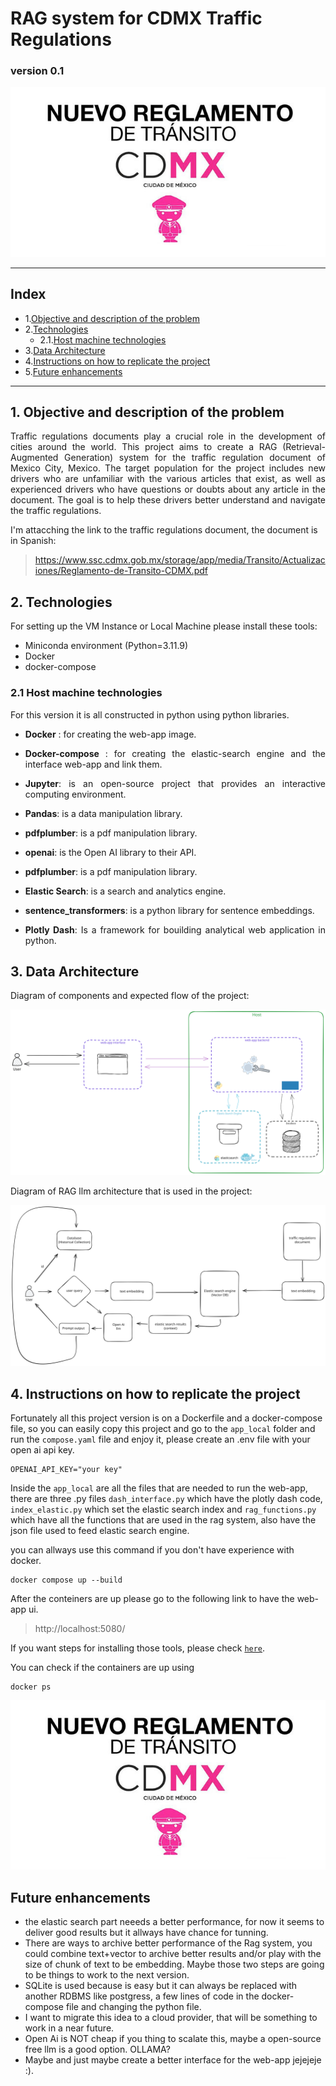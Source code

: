 # RAG system for CDMX Traffic Regulations
### version 0.1

<p align="center">
  <img src="images\650_1200.jpg">
</p>

---
## Index
- 1.[Objective and description of the problem](#1-objective-and-description-of-the-problem)
- 2.[Technologies](#2-technologies)
  - 2.1.[Host machine technologies](#21-host-machine-technologies)
- 3.[Data Architecture](#3-data-architecture)
- 4.[Instructions on how to replicate the project](#4-instructions-on-how-to-replicate-the-project)
- 5.[Future enhancements](#5-future-enhancements)

---
## 1. Objective and description of the problem
<p align="justify">
Traffic regulations documents play a crucial role in the development of cities around the world. This project aims to create a RAG (Retrieval-Augmented Generation) system for the traffic regulation document of Mexico City, Mexico. The target population for the project includes new drivers who are unfamiliar with the various articles that exist, as well as experienced drivers who have questions or doubts about any article in the document. The goal is to help these drivers better understand and navigate the traffic regulations.
</p>

I'm attacching the link to the traffic regulations document, the document is in Spanish:
>https://www.ssc.cdmx.gob.mx/storage/app/media/Transito/Actualizaciones/Reglamento-de-Transito-CDMX.pdf

## 2. Technologies
For setting up the VM Instance or Local Machine please install these tools:

- Miniconda environment (Python=3.11.9)
- Docker
- docker-compose

### 2.1  Host machine technologies
For this version it is all constructed in python using python libraries.
- <p align="justify">
  <b>Docker</b> : for creating the web-app image.
  </p>
- <p align="justify">
  <b>Docker-compose</b> : for creating the elastic-search engine and the interface web-app and link them.
  </p>

- <p align="justify">
  <b>Jupyter</b>:  is an open-source project that provides an interactive computing environment.
  </p>
  
- <p align="justify">
  <b>Pandas</b>:  is a data manipulation library.
  </p>

- <p align="justify">
  <b>pdfplumber</b>: is a pdf manipulation library.
  </p>

- <p align="justify">
  <b>openai</b>: is the Open AI library to their API.
  </p>

- <p align="justify">
  <b>pdfplumber</b>: is a pdf manipulation library.
  </p>
  
- <p align="justify">
  <b>Elastic Search</b>: is a search and analytics engine.
  </p>

- <p align="justify">
  <b>sentence_transformers</b>: is a python library for sentence embeddings.
  </p>

- <p align="justify">
  <b>Plotly Dash</b>: Is a framework for bouilding analytical web application in python.
  </p>
  
## 3. Data Architecture
Diagram of components and expected flow of the project:
<p align="center">
  <img src="images\transit_diagram_architecture_v1.svg">
</p>

Diagram of RAG llm architecture that is used in the project:
<p align="center">
  <img src="images\data_cycle_diagram_v2.svg">
</p>

## 4. Instructions on how to replicate the project
Fortunately all this project version is on a Dockerfile and a docker-compose file, so you can easily copy this project and go to the <code>app_local</code> folder and run the <code>compose.yaml</code> file and enjoy it, please create an .env file with your open ai api key.

```
OPENAI_API_KEY="your key"
```
Inside the <code>app_local</code> are all the files that are needed to run the web-app, there are three .py files <code>dash_interface.py</code> which have the plotly dash code, <code>index_elastic.py</code> which set the elastic search index and <code>rag_functions.py</code> which have all the functions that are used in the rag system, also have the json file used to feed elastic search engine.

you can allways use this command if you don't have experience with docker.
```
docker compose up --build
```
After the conteiners are up please go to the following link to have the web-app ui.
> http://localhost:5080/

If you want steps for installing those tools, please check [`here`](./create_instance.md).

You can check if the containers are up using 

```
docker ps
```

<p align="center">
  <img src="images\650_1200.jpg">
</p>

## Future enhancements
- the elastic search part neeeds a better performance, for now it seems to deliver good results but it allways have chance for tunning.
- There are ways to archive better performance of the Rag system, you could combine text+vector to archive better results and/or play with the size of chunk of text to be embedding. Maybe those two steps are going to be things to work to the next version.
- SQLite is used because is easy but it can always be replaced with another RDBMS like postgress, a few lines of code in the docker-compose file and changing the python file.
- I want to migrate this idea to a cloud provider, that will be something to work in a near future.
- Open Ai is NOT cheap if you thing to scalate this, maybe a open-source free llm is a good option. OLLAMA?
- Maybe and just maybe create a better interface for the web-app jejejeje :).
